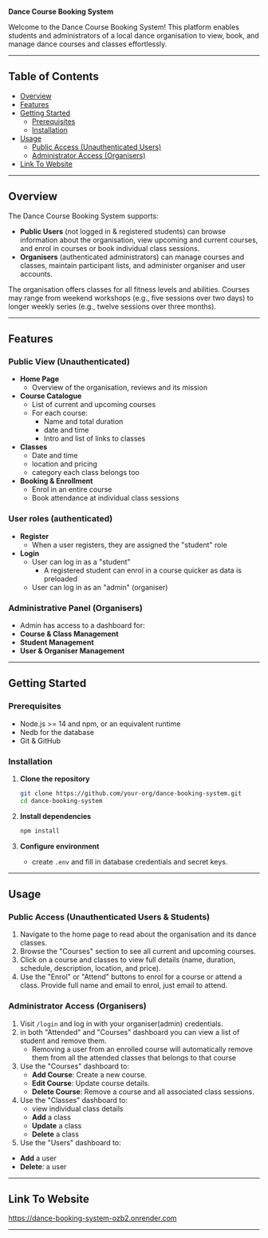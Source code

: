 **Dance Course Booking System**

Welcome to the Dance Course Booking System! This platform enables students and administrators of a local dance organisation to view, book, and manage dance courses and classes effortlessly.

---

## Table of Contents

- [Overview](#overview)
- [Features](#features)
- [Getting Started](#getting-started)
  - [Prerequisites](#prerequisites)
  - [Installation](#installation)
- [Usage](#usage)
  - [Public Access (Unauthenticated Users)](#public-access-unauthenticated-users)
  - [Administrator Access (Organisers)](#administrator-access-organisers)
- [Link To Website](#link-to-website)

---

## Overview

The Dance Course Booking System supports:

- **Public Users** (not logged in & registered students) can browse information about the organisation, view upcoming and current courses, and enrol in courses or book individual class sessions.
- **Organisers** (authenticated administrators) can manage courses and classes, maintain participant lists, and administer organiser and user accounts.

The organisation offers classes for all fitness levels and abilities. Courses may range from weekend workshops (e.g., five sessions over two days) to longer weekly series (e.g., twelve sessions over three months).

---

## Features

### Public View (Unauthenticated)

- **Home Page**
  - Overview of the organisation, reviews and its mission
- **Course Catalogue**
  - List of current and upcoming courses
  - For each course:
    - Name and total duration
    - date and time
    - Intro and list of links to classes
- **Classes**
  - Date and time
  - location and pricing
  - category each class belongs too
- **Booking & Enrollment**
  - Enrol in an entire course
  - Book attendance at individual class sessions

### User roles (authenticated)
- **Register**
  - When a user registers, they are assigned the "student" role 
- **Login**
  - User can log in as a "student"
    - A registered student can enrol in a course quicker as data is preloaded
  - User can log in as an "admin" (organiser)

### Administrative Panel (Organisers)
- Admin has access to a dashboard for:
- **Course & Class Management**
- **Student Management**
- **User & Organiser Management**

---

## Getting Started

### Prerequisites

- Node.js >= 14 and npm, or an equivalent runtime
- Nedb for the database
- Git & GitHub

### Installation

1. **Clone the repository**
   ```bash
   git clone https://github.com/your-org/dance-booking-system.git
   cd dance-booking-system
   ```

2. **Install dependencies**
   ```bash
   npm install
   ```

3. **Configure environment**
   - create `.env` and fill in database credentials and secret keys.

---

## Usage

### Public Access (Unauthenticated Users & Students)

1. Navigate to the home page to read about the organisation and its dance classes.
2. Browse the "Courses" section to see all current and upcoming courses.
3. Click on a course and classes to view full details (name, duration, schedule, description, location, and price).
4. Use the "Enrol" or "Attend" buttons to enrol for a course or attend a class. Provide full name and email to enrol, just email to attend.

### Administrator Access (Organisers)

1. Visit `/login` and log in with your organiser(admin) credentials.
2. in both "Attended" and "Courses" dashboard you can view a list of student and remove them.
   - Removing a user from an enrolled course will automatically remove them from all the attended classes that belongs to that course
4. Use the "Courses" dashboard to:
   - **Add Course**: Create a new course.
   - **Edit Course**: Update course details.
   - **Delete Course**: Remove a course and all associated class sessions.
5. Use the "Classes" dashboard to:
   - view individual class details
   - **Add** a class
   - **Update** a class
   - **Delete** a class
6.  Use the "Users" dashboard to:
   - **Add** a user
   - **Delete**: a user

---


## Link To Website

https://dance-booking-system-ozb2.onrender.com

---

